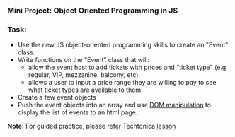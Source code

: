### Mini Project: Object Oriented Programming in JS

### Task:

- Use the new JS object-oriented programming skills to create an "Event" class.
- Write functions on the "Event" class that will:
  - allow the event host to add tickets with prices and "ticket type" (e.g. regular, VIP, mezzanine, balcony, etc)
  - allows a user to input a price range they are willing to pay to see what ticket types are available to them
- Create a few event objects
- Push the event objects into an array and use [DOM manipulation](https://developer.mozilla.org/en-US/docs/Learn/JavaScript/Client-side_web_APIs/Manipulating_documents) to display the list of events to an html page.

**Note:** For guided practice, please refer Techtonica [lesson](../../../javascript/first-js-oop-project.md)
